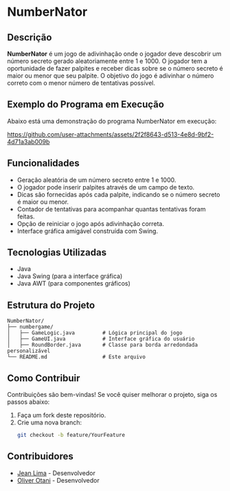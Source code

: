 # NumberNator

## Descrição

**NumberNator** é um jogo de adivinhação onde o jogador deve descobrir um número secreto gerado aleatoriamente entre 1 e 1000. O jogador tem a oportunidade de fazer palpites e receber dicas sobre se o número secreto é maior ou menor que seu palpite. O objetivo do jogo é adivinhar o número correto com o menor número de tentativas possível.

## Exemplo do Programa em Execução

Abaixo está uma demonstração do programa NumberNator em execução:

https://github.com/user-attachments/assets/2f2f8643-d513-4e8d-9bf2-4d71a3ab009b

## Funcionalidades

- Geração aleatória de um número secreto entre 1 e 1000.
- O jogador pode inserir palpites através de um campo de texto.
- Dicas são fornecidas após cada palpite, indicando se o número secreto é maior ou menor.
- Contador de tentativas para acompanhar quantas tentativas foram feitas.
- Opção de reiniciar o jogo após adivinhação correta.
- Interface gráfica amigável construída com Swing.

## Tecnologias Utilizadas

- Java
- Java Swing (para a interface gráfica)
- Java AWT (para componentes gráficos)

## Estrutura do Projeto

```plaintext
NumberNator/
├── numbergame/
│   ├── GameLogic.java         # Lógica principal do jogo
│   ├── GameUI.java            # Interface gráfica do usuário
│   ├── RoundBorder.java       # Classe para borda arredondada personalizável
└── README.md                  # Este arquivo
```
## Como Contribuir

Contribuições são bem-vindas! Se você quiser melhorar o projeto, siga os passos abaixo:

1. Faça um fork deste repositório.
2. Crie uma nova branch:
   ```bash
   git checkout -b feature/YourFeature

## Contribuidores

- [Jean Lima](https://github.com/JeanLima2112) - Desenvolvedor
- [Oliver Otani](https://github.com/kenzoliver) - Desenvolvedor
